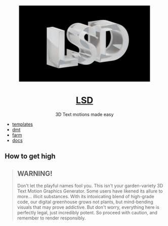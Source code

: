 <p align="center">
  <a href="https://html2.io">
    <img src="./branding/readme-cover.gif" alt="LSD github cover graphic" height="240" />
  </a>
  <h1 align="center"><a href="https://grida.co/lsd">LSD</a></h1>
  <p align="center">3D Text motions made easy</p>
</p>

- [templates](./templates/)
- [dmt](./dmt/)
- [farm](./farm/)
- [docs](./docs)

## How to get high

> ## WARNING!
>
> Don't let the playful names fool you. This isn't your garden-variety 3D Text Motion Graphics Generator. Some users have likened its allure to more... illicit substances. With its intoxicating blend of high-grade code, our digital greenhouse grows not plants, but mind-bending visuals that may prove addictive. But don't worry, everything here is perfectly legal, just incredibly potent. So proceed with caution, and remember to render responsibly.

